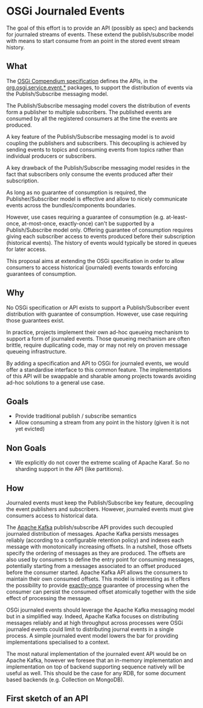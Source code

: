 OSGi Journaled Events
=====================

The goal of this effort is to provide an API (possibly as spec) and backends for journaled streams of events. These extend the publish/subscribe model with means to start consume from an point in the stored event stream history.

## What

The [OSGi Compendium specification](https://osgi.org/javadoc/osgi.cmpn/7.0.0/) defines the APIs, in the [org.osgi.service.event.\*](https://osgi.org/javadoc/osgi.cmpn/7.0.0/org/osgi/service/event/package-frame.html) packages, to support the distribution of events via the Publish/Subscribe messaging model.

The Publish/Subscribe messaging model covers the distribution of events form a publisher to multiple subscribers. The published events are consumed by all the registered consumers at the time the events are produced.

A key feature of the Publish/Subscribe messaging model is to avoid coupling the publishers and subscribers.
This decoupling is achieved by sending events to topics and consuming events from topics rather than individual producers or subscribers.

A key drawback of the Publish/Subscribe messaging model resides in the fact that subscribers only consume the events produced after their subscription.

As long as no guarantee of consumption is required, the Publisher/Subscriber model is effective and allow to nicely communicate events across the bundles/components boundaries.

However, use cases requiring a guarantee of consumption (e.g. at-least-once, at-most-once, exactly-once) can't be supported by a Publish/Subscribe model only.
Offering guarantee of consumption requires giving each subscriber access to events produced before their subscription (historical events).
The history of events would typically be stored in queues for later access.

This proposal aims at extending the OSGi specification in order to allow consumers to access historical (journaled) events towards enforcing guarantees of consumption.

## Why

No OSGi specification or API exists to support a Publish/Subscriber event distribution with guarantee of consumption.
However, use case requiring those guarantees exist.

In practice, projects implement their own ad-hoc queueing mechanism to support a form of journaled events.
Those queueing mechanism are often brittle, require duplicating code, may or may not rely on proven message queueing infrastructure.

By adding a specification and API to OSGi for journaled events, we would offer a standardise interface to this common feature.
The implementations of this API will be swappable and sharable among projects towards avoiding ad-hoc solutions to a general use case.

## Goals

* Provide traditional publish / subscribe semantics
* Allow consuming a stream from any point in the history (given it is not yet evicted)

## Non Goals

* We explicitly do not cover the extreme scaling of Apache Karaf. So no sharding support in the API (like partitions).

## How

Journaled events must keep the Publish/Subscribe key feature, decoupling the event publishers and subscribers.
However, journaled events must give consumers access to historical data.

The [Apache Kafka](https://kafka.apache.org/) publish/subscribe API provides such decoupled journaled distribution of messages.
Apache Kafka persists messages reliably (according to a configurable retention policy) and indexes each message with monotonically increasing offsets.
In a nutshell, those offsets specify the ordering of messages as they are produced.
The offsets are also used by consumers to define the entry point for consuming messages, potentially starting from a messages associated to an offset produced before the consumer started.
Apache Kafka API allows the consumers to maintain their own consumed offsets.
This model is interesting as it offers the possibility to provide [exactly-once](https://kafka.apache.org/21/javadoc/index.html?org/apache/kafka/clients/consumer/KafkaConsumer.html) guarantee of processing when the consumer can persist the consumed offset atomically together with the side effect of processing the message.

OSGi journaled events should leverage the Apache Kafka messaging model but in a simplified way.
Indeed, Apache Kafka focuses on distributing messages reliably and at high throughput across processes were OSGi journaled events could limit to distributing journal events in a single process.
A simple journaled event model lowers the bar for providing implementations specialised to a context.

The most natural implementation of the journaled event API would be on Apache Kafka, however we foresee that an in-memory implementation and implementation on top of backend supporting sequence natively will be useful as well.
This should be the case for any RDB, for some document based backends (e.g. Collection on MongoDB).

## First sketch of an API

